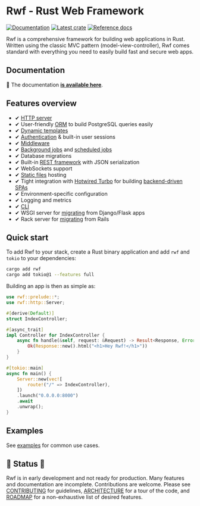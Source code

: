 # Rwf &dash; Rust Web Framework

[![Documentation](https://img.shields.io/badge/documentation-blue?style=flat)](https://levkk.github.io/rwf/)
[![Latest crate](https://img.shields.io/crates/v/rwf.svg)](https://crates.io/crates/rwf)
[![Reference docs](https://img.shields.io/docsrs/rwf)](https://docs.rs/rwf/latest/rwf/)


Rwf is a comprehensive framework for building web applications in Rust. Written using the classic MVC  pattern (model-view-controller), Rwf comes standard with everything you need to easily build fast and secure web apps.

## Documentation

&#128216; The documentation **[is available here](https://levkk.github.io/rwf/)**.

## Features overview

- &#10004; [HTTP server](https://github.com/levkk/rwf/tree/main/examples/quick-start)
- &#10004; User-friendly [ORM](https://github.com/levkk/rwf/tree/main/examples/orm) to build PostgreSQL queries easily
- &#10004; [Dynamic templates](https://github.com/levkk/rwf/tree/main/examples/dynamic-templates)
- &#10004; [Authentication](https://github.com/levkk/rwf/tree/main/examples/auth) & built-in user sessions
- &#10004; [Middleware](https://github.com/levkk/rwf/tree/main/examples/middleware)
- &#10004; [Background jobs](https://github.com/levkk/rwf/tree/main/examples/background-jobs) and [scheduled jobs](https://github.com/levkk/rwf/tree/main/examples/scheduled-jobs)
- &#10004; Database migrations
- &#10004; Built-in [REST framework](https://github.com/levkk/rwf/tree/main/examples/rest) with JSON serialization
- &#10004; WebSockets support
- &#10004; [Static files](https://github.com/levkk/rwf/tree/main/examples/static-files) hosting
- &#10004; Tight integration with [Hotwired Turbo](https://turbo.hotwired.dev/) for building [backend-driven SPAs](https://github.com/levkk/rwf/tree/main/examples/turbo)
- &#10004; Environment-specific configuration
- &#10004; Logging and metrics
- &#10004; [CLI](https://github.com/levkk/rwf/tree/main/rwf-cli)
- &#10004; WSGI server for [migrating](https://github.com/levkk/rwf/tree/main/examples/django) from Django/Flask apps
- &#10004; Rack server for [migrating](https://github.com/levkk/rwf/tree/main/examples/rails) from Rails

## Quick start

To add Rwf to your stack, create a Rust binary application and add `rwf` and `tokio` to your dependencies:

```bash
cargo add rwf
cargo add tokio@1 --features full
```

Building an app is then as simple as:

```rust
use rwf::prelude::*;
use rwf::http::Server;

#[derive(Default)]
struct IndexController;

#[async_trait]
impl Controller for IndexController {
    async fn handle(&self, request: &Request) -> Result<Response, Error> {
        Ok(Response::new().html("<h1>Hey Rwf!</h1>"))
    }
}

#[tokio::main]
async fn main() {
    Server::new(vec![
        route!("/" => IndexController),
    ])
    .launch("0.0.0.0:8000")
    .await
    .unwrap();
}
```

## Examples

See [examples](https://github.com/levkk/rwf/tree/main/examples) for common use cases.

## &#128679; Status &#128679;

Rwf is in early development and not ready for production. Many features and documentation are incomplete. Contributions are welcome. Please see [CONTRIBUTING](https://github.com/levkk/rwf/tree/main/CONTRIBUTING.md) for guidelines, [ARCHITECTURE](https://github.com/levkk/rwf/tree/main/ARCHITECTURE.md) for a tour of the code, and [ROADMAP](https://github.com/levkk/rwf/tree/main/ROADMAP.md) for a non-exhaustive list of desired features.
